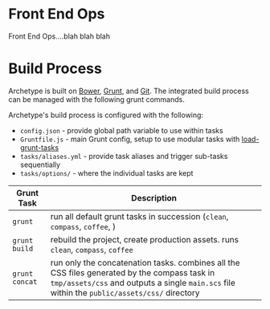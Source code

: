 # Front End Ops

Front End Ops....blah blah blah

# Build Process

Archetype is built on [Bower](http://bower.io), [Grunt](http://gruntjs.com), and [Git](https://github.com/Archetype-CSS). The integrated build process can be managed with the following grunt commands. 

Archetype's build process is configured with the following:
  * `config.json` - provide global path variable to use within tasks
  * `Gruntfile.js` - main Grunt config, setup to use modular tasks with [load-grunt-tasks](https://github.com/sindresorhus/load-grunt-tasks)
  * `tasks/aliases.yml` - provide task aliases and trigger sub-tasks sequentially
  * `tasks/options/` - where the individual tasks are kept

| Grunt Task       | Description        |
| ------------- | --------------------- |
| `grunt`      | run all default grunt tasks in succession (`clean`, `compass`, `coffee`, )  |
| `grunt build`      | rebuild the project, create production assets. runs `clean`, `compass`, `coffee` |
| `grunt concat` | run only the concatenation tasks. combines all the CSS files generated by the compass task in `tmp/assets/css` and outputs a single `main.scs` file within the `public/assets/css/` directory  |


